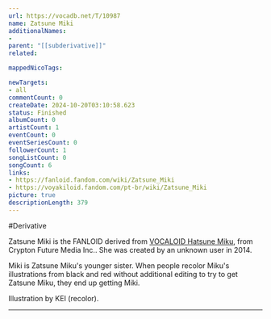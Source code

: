 ```yaml
---
url: https://vocadb.net/T/10987
name: Zatsune Miki
additionalNames: 
- 
parent: "[[subderivative]]"
related:

mappedNicoTags:

newTargets:
- all
commentCount: 0
createDate: 2024-10-20T03:10:58.623
status: Finished
albumCount: 0
artistCount: 1
eventCount: 0
eventSeriesCount: 0
followerCount: 1
songListCount: 0
songCount: 6
links: 
- https://fanloid.fandom.com/wiki/Zatsune_Miki
- https://voyakiloid.fandom.com/pt-br/wiki/Zatsune_Miki
picture: true
descriptionLength: 379
---
```


#Derivative

Zatsune Miki is the FANLOID derived from [VOCALOID Hatsune Miku](https://vocadb.net/Ar/1), from Crypton Future Media Inc.. She was created by an unknown user in 2014.

Miki is Zatsune Miku's younger sister. When people recolor Miku's illustrations from black and red without additional editing to try to get Zatsune Miku, they end up getting Miki.

Illustration by KEI (recolor).

---

